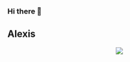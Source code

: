 ### Hi there 👋
## Alexis
<div align="center">
    <img src=https://media.giphy.com/media/coxQHKASG60HrHtvkt/giphy.gif"</img>
</div>
<!--
**AlexSTM2/AlexSTM2** is a ✨ _special_ ✨ repository because its `README.md` (this file) appears on your GitHub profile.

Here are some ideas to get you started:

- 🔭 I’m currently working on ...
- 🌱 I’m currently learning ...
- 👯 I’m looking to collaborate on ...
- 🤔 I’m looking for help with ...
- 💬 Ask me about ...
- 📫 How to reach me: ...
- 😄 Pronouns: ...
- ⚡ Fun fact: ...
-->
